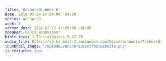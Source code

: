 ```yaml
---
title: 'Anchored: Week 6'
date: 2018-07-24 17:04:00 -04:00
series: Anchored
week: 6
sermon_date: 2018-07-22 11:00:00 -04:00
speaker: Denis Beausejour
bible_text: 1 Thessalonians 5:12-28
audio_file: https://s3.us-east-2.amazonaws.com/mccsermonaudio/Anchored_+Week+6.lite.mp3
thumbnail_image: "/uploads/anchoredabstractwebsite.png"
is_featured: true
---
```


